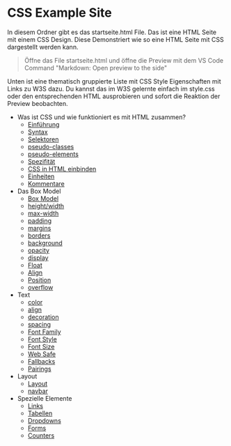 # CSS Example Site
In diesem Ordner gibt es das startseite.html File. Das ist eine HTML Seite mit einem CSS Design. Diese Demonstriert wie so eine HTML Seite mit CSS dargestellt werden kann.
> Öffne das File startseite.html und öffne die Preview mit dem VS Code Command "Markdown: Open preview to the side"

Unten ist eine thematisch gruppierte Liste mit CSS Style Eigenschaften mit Links zu W3S dazu. Du kannst das im W3S gelernte einfach im style.css oder den entsprechenden HTML ausprobieren und sofort die Reaktion der Preview beobachten.

- Was ist CSS und wie funktioniert es mit HTML zusammen?
    - [Einführung](https://www.w3schools.com/css/css_intro.asp)
    - [Syntax](https://www.w3schools.com/css/css_syntax.asp)
    - [Selektoren](https://www.w3schools.com/css/css_selectors.asp)
    - [pseudo-classes](https://www.w3schools.com/css/css_pseudo_classes.asp)
    - [pseudo-elements](https://www.w3schools.com/css/css_pseudo_elements.asp)
    - [Spezifität](https://www.w3schools.com/css/css_specificity.asp)
    - [CSS in HTML einbinden](https://www.w3schools.com/css/css_howto.asp)
    - [Einheiten](https://www.w3schools.com/css/css_units.asp)
    - [Kommentare](https://www.w3schools.com/css/css_comments.asp)
- Das Box Model
    - [Box Model](https://www.w3schools.com/css/css_boxmodel.asp)
    - [height/width](https://www.w3schools.com/css/css_dimension.asp)
    - [max-width](https://www.w3schools.com/css/css_max-width.asp)
    - [padding](https://www.w3schools.com/css/css_padding.asp)
    - [margins](https://www.w3schools.com/css/css_margin.asp)
    - [borders](https://www.w3schools.com/css/css_border.asp)
    - [background](https://www.w3schools.com/css/css_background.asp)
    - [opacity](https://www.w3schools.com/css/css_image_transparency.asp)
    - [display](https://www.w3schools.com/css/css_display_visibility.asp)
    - [Float](https://www.w3schools.com/css/css_float.asp)
    - [Align](https://www.w3schools.com/css/css_align.asp)
    - [Position](https://www.w3schools.com/css/css_positioning.asp)
    - [overflow](https://www.w3schools.com/css/css_overflow.asp)
- Text
    - [color](https://www.w3schools.com/css/css_text.asp)
    - [align](https://www.w3schools.com/css/css_text_align.asp)
    - [decoration](https://www.w3schools.com/css/css_text_decoration.asp)
    - [spacing](https://www.w3schools.com/css/css_text_spacing.asp)
    - [Font Family](https://www.w3schools.com/css/css_font.asp)
    - [Font Style](https://www.w3schools.com/css/css_font_style.asp)
    - [Font Size](https://www.w3schools.com/css/css_font_size.asp)
    - [Web Safe](https://www.w3schools.com/css/css_font_websafe.asp)
    - [Fallbacks](https://www.w3schools.com/css/css_font_fallbacks.asp)
    - [Pairings](https://www.w3schools.com/css/css_font_pairings.asp)
- Layout
    - [Layout](https://www.w3schools.com/css/css_website_layout.asp)
    - [navbar](https://www.w3schools.com/css/css_navbar.asp)
- Spezielle Elemente
    - [Links](https://www.w3schools.com/css/css_link.asp)
    - [Tabellen](https://www.w3schools.com/css/css_table.asp)
    - [Dropdowns](https://www.w3schools.com/css/css_dropdowns.asp)
    - [Forms](https://www.w3schools.com/css/css_form.asp)
    - [Counters](https://www.w3schools.com/css/css_counters.asp)


